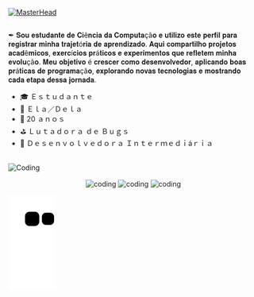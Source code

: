 [![MasterHead](https://user-images.githubusercontent.com/130113421/230691100-3cf911f2-03d6-4e65-aae8-bf679c6c3b6c.png)](https://github.com/4rt3mis4D4)

##
 ✒ 𝐒𝐨𝐮 𝐞𝐬𝐭𝐮𝐝𝐚𝐧𝐭𝐞 𝐝𝐞 𝐂𝐢ê𝐧𝐜𝐢𝐚 𝐝𝐚 𝐂𝐨𝐦𝐩𝐮𝐭𝐚çã𝐨 𝐞 𝐮𝐭𝐢𝐥𝐢𝐳𝐨 𝐞𝐬𝐭𝐞 𝐩𝐞𝐫𝐟𝐢𝐥 𝐩𝐚𝐫𝐚 𝐫𝐞𝐠𝐢𝐬𝐭𝐫𝐚𝐫 𝐦𝐢𝐧𝐡𝐚 𝐭𝐫𝐚𝐣𝐞𝐭ó𝐫𝐢𝐚 𝐝𝐞 𝐚𝐩𝐫𝐞𝐧𝐝𝐢𝐳𝐚𝐝𝐨. 𝐀𝐪𝐮𝐢 𝐜𝐨𝐦𝐩𝐚𝐫𝐭𝐢𝐥𝐡𝐨 𝐩𝐫𝐨𝐣𝐞𝐭𝐨𝐬 𝐚𝐜𝐚𝐝ê𝐦𝐢𝐜𝐨𝐬, 𝐞𝐱𝐞𝐫𝐜í𝐜𝐢𝐨𝐬 𝐩𝐫á𝐭𝐢𝐜𝐨𝐬 𝐞 𝐞𝐱𝐩𝐞𝐫𝐢𝐦𝐞𝐧𝐭𝐨𝐬 𝐪𝐮𝐞 𝐫𝐞𝐟𝐥𝐞𝐭𝐞𝐦 𝐦𝐢𝐧𝐡𝐚 𝐞𝐯𝐨𝐥𝐮çã𝐨. 𝐌𝐞𝐮 𝐨𝐛𝐣𝐞𝐭𝐢𝐯𝐨 é 𝐜𝐫𝐞𝐬𝐜𝐞𝐫 𝐜𝐨𝐦𝐨 𝐝𝐞𝐬𝐞𝐧𝐯𝐨𝐥𝐯𝐞𝐝𝐨𝐫, 𝐚𝐩𝐥𝐢𝐜𝐚𝐧𝐝𝐨 𝐛𝐨𝐚𝐬 𝐩𝐫á𝐭𝐢𝐜𝐚𝐬 𝐝𝐞 𝐩𝐫𝐨𝐠𝐫𝐚𝐦𝐚çã𝐨, 𝐞𝐱𝐩𝐥𝐨𝐫𝐚𝐧𝐝𝐨 𝐧𝐨𝐯𝐚𝐬 𝐭𝐞𝐜𝐧𝐨𝐥𝐨𝐠𝐢𝐚𝐬 𝐞 𝐦𝐨𝐬𝐭𝐫𝐚𝐧𝐝𝐨 𝐜𝐚𝐝𝐚 𝐞𝐭𝐚𝐩𝐚 𝐝𝐞𝐬𝐬𝐚 𝐣𝐨𝐫𝐧𝐚𝐝𝐚. 

-  🎓 Ｅｓｔｕｄａｎｔｅ 
-  📌 Ｅｌａ／Ｄｅｌａ
-  📆 20 ａｎｏｓ
-  ⛳ Ｌｕｔａｄｏｒａ ｄｅ Ｂｕｇｓ
-  🚀 Ｄｅｓｅｎｖｏｌｖｅｄｏｒａ Ｉｎｔｅｒｍｅｄｉáｒｉａ
##

<a> 
  <img align="center" alt="Coding" height="450" width="1200" src="https://thumbs.gfycat.com/HarmoniousUnknownAfghanhound-max-1mb.gif">
</a>  

  <p align="center">
  <a> 
    <href="https://github-readme-stats.vercel.app/api?username=4rt3mis4D4&show_icons=true&theme=radical"> 
    <img align="center" src="https://github-readme-stats.vercel.app/api?username=4rt3mis4D4&show_icons=true&theme=radical" alt="coding" height="200" width="400" />
    <href="https://github-readme-stats.vercel.app/api/top-langs/?username=4rt3mis4D4&hide_progress=true&theme=radical">
    <img align="center" src="https://github-readme-stats.vercel.app/api/top-langs/?username=4rt3mis4D4&hide_progress=true&theme=radical" alt="coding" height="200" width="400" />
    <href="https://github-readme-streak-stats.herokuapp.com/?user=4rt3mis4D4&theme=radical">
    <img align="center" alt="coding" height="200" width="500" src="https://github-readme-streak-stats.herokuapp.com/?user=4rt3mis4D4&theme=radical" "https://git.io/streak-stats" />
  </a>
  </p>  

![Snake Animation](https://github.com/4rt3mis4D4/4rt3mis4D4/blob/output/github-contribution-grid-snake.svg)

      
    
    
    
  
  
  
  
  
  
